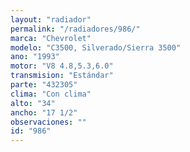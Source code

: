 ```yaml
---
layout: "radiador"
permalink: "/radiadores/986/"
marca: "Chevrolet"
modelo: "C3500, Silverado/Sierra 3500"
ano: "1993"
motor: "V8 4.8,5.3,6.0"
transmision: "Estándar"
parte: "432305"
clima: "Con clima"
alto: "34"
ancho: "17 1/2"
observaciones: ""
id: "986"
---
```


